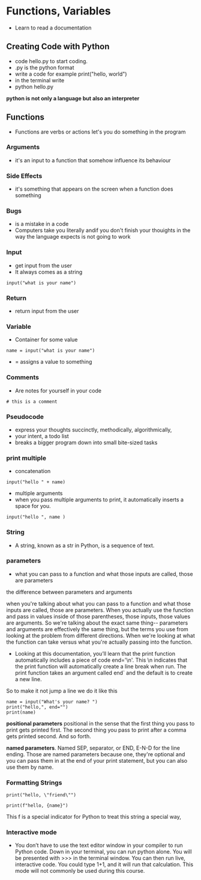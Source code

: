 # Functions, Variables

- Learn to read a documentation

## Creating Code with Python

- code hello.py to start coding.
- .py is the python format
- write a code for example print("hello, world")
- in the terminal write
- python hello.py

**python is not only a language but also an interpreter**

## Functions

- Functions are verbs or actions let's you do something in the program

### Arguments

- it's an input to a function that somehow influence its behaviour

### Side Effects

- it's something that appears on the screen when a function does something

### Bugs

- is a mistake in a code
- Computers take you literally andif you don't finish your thouights in the way the language expects is not going to work

### Input

- get input from the user
- It always comes as a string

```
input("what is your name")
```
### Return

- return input from the user

### Variable

- Container for some value

```
name = input("what is your name")
```

- = assigns a value to something

### Comments 

- Are notes for yourself in your code

```
# this is a comment
```

### Pseudocode

- express your thoughts succinctly, methodically, algorithmically,
- your intent, a todo list
- breaks a bigger program down into small bite-sized tasks

### print multiple

- concatenation
```
input("hello " + name)
```

- multiple arguments
- when you pass multiple arguments to print, it automatically inserts a space for you.
```
input("hello ", name )
```

### String

- A string, known as a str in Python, is a sequence of text.

### parameters

- what you can pass to a function and what those inputs are called, those are parameters

the difference between parameters and arguments

when you're talking about what you can pass to a function and what those inputs are called, those are parameters. When you actually use the function and pass in values inside of those parentheses, those inputs, those values are arguments. So we're talking about the exact same thing-- parameters and arguments are effectively the same thing, but the terms you use from looking at the problem from different directions. When we're looking at what the function can take versus what you're actually passing into the function. 

- Looking at this documentation, you’ll learn that the print function automatically includes a piece of code end='\n'. This \n indicates that the print function will automatically create a line break when run. The print function takes an argument called end` and the default is to create a new line.

So to make it not jump a line we do it like this

```
name = input("What's your name? ")
print("hello,", end="")
print(name)
```

**positional parameters** positional in the sense that the first thing you pass to print gets printed first. The second thing you pass to print after a comma gets printed second. And so forth. 

**named parameters**. Named SEP, separator, or END, E-N-D for the line ending. Those are named parameters because one, they're optional and you can pass them in at the end of your print statement, but you can also use them by name. 

### Formatting Strings

```
print("hello, \"friend\"")
```

```
print(f"hello, {name}")
```
This f is a special indicator for Python to treat this string a special way,


### Interactive mode 

- You don’t have to use the text editor window in your compiler to run Python code. Down in your terminal, you can run python alone. You will be presented with >>> in the terminal window. You can then run live, interactive code. You could type 1+1, and it will run that calculation. This mode will not commonly be used during this course.
